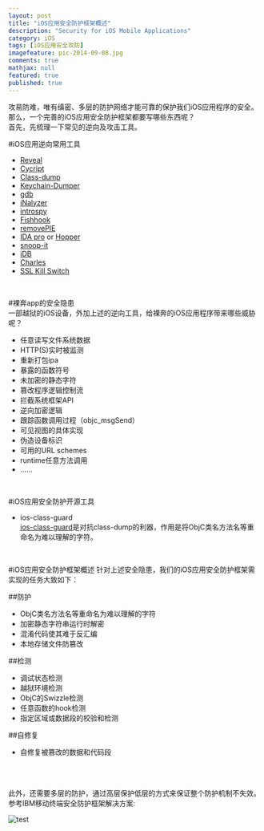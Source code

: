 ```yaml
---
layout: post
title: "iOS应用安全防护框架概述"
description: "Security for iOS Mobile Applications"
category: iOS
tags: [iOS应用安全攻防]
imagefeature: pic-2014-09-08.jpg
comments: true
mathjax: null
featured: true
published: true
---
```



攻易防难，唯有缜密、多层的防护网络才能可靠的保护我们iOS应用程序的安全。那么，一个完善的iOS应用安全防护框架都要写哪些东西呢？
<br>
首先，先梳理一下常见的逆向及攻击工具。  

#iOS应用逆向常用工具
* [Reveal](http://blog.csdn.net/yiyaaixuexi/article/details/18220875)
* [Cycript](http://blog.csdn.net/yiyaaixuexi/article/details/18317819)
* [Class-dump](http://blog.csdn.net/yiyaaixuexi/article/details/18353423)
* [Keychain-Dumper](http://blog.csdn.net/yiyaaixuexi/article/details/18404343)
* [gdb](http://blog.csdn.net/yiyaaixuexi/article/details/18520053)
* [iNalyzer](http://blog.csdn.net/yiyaaixuexi/article/details/18968125)
* [introspy](http://blog.csdn.net/yiyaaixuexi/article/details/18985131)
* [Fishhook](http://blog.csdn.net/yiyaaixuexi/article/details/19094765)
* [removePIE](http://blog.csdn.net/yiyaaixuexi/article/details/20391001)
* [IDA pro](https://www.hex-rays.com/index.shtml) or [Hopper](http://www.hopperapp.com/)
* [snoop-it](https://code.google.com/p/snoop-it/)
* [iDB](https://github.com/dmayer/idb)
* [Charles](http://www.charlesproxy.com/)
* [SSL Kill Switch](https://github.com/iSECPartners/ios-ssl-kill-switch)  

<br>

#裸奔app的安全隐患  
一部越狱的iOS设备，外加上述的逆向工具，给裸奔的iOS应用程序带来哪些威胁呢？ 
 
* 任意读写文件系统数据
* HTTP(S)实时被监测
* 重新打包ipa
* 暴露的函数符号
* 未加密的静态字符
* 篡改程序逻辑控制流
* 拦截系统框架API
* 逆向加密逻辑
* 跟踪函数调用过程（objc_msgSend）
* 可见视图的具体实现
* 伪造设备标识
* 可用的URL schemes
* runtime任意方法调用
* ……

<br>


#iOS应用安全防护开源工具
* ios-class-guard  
[ios-class-guard](https://github.com/Polidea/ios-class-guard)是对抗class-dump的利器，作用是将ObjC类名方法名等重命名为难以理解的字符。  

<br>

#iOS应用安全防护框架概述
针对上述安全隐患，我们的iOS应用安全防护框架需实现的任务大致如下：

##防护  
* ObjC类名方法名等重命名为难以理解的字符
* 加密静态字符串运行时解密
* 混淆代码使其难于反汇编
* 本地存储文件防篡改

##检测  
* 调试状态检测
* 越狱环境检测
* ObjC的Swizzle检测
* 任意函数的hook检测
* 指定区域或数据段的校验和检测

##自修复  
* 自修复被篡改的数据和代码段

<br>
<br>
   
此外，还需要多层的防护，通过高层保护低层的方式来保证整个防护机制不失效。   
参考IBM移动终端安全防护框架解决方案:
<div>
<img src="{{site.url}}/images/1410161600_5555.jpg" alt="test" itemprop="image" class="post-avatar img-responsive"/>
</div>
